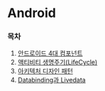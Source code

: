
# Android

### 목차

1. [안드로이드 4대 컴포넌트](https://github.com/njh0317/Tech-interview/blob/main/Android/%EC%95%88%EB%93%9C%EB%A1%9C%EC%9D%B4%EB%93%9C%204%EB%8C%80%20%EC%BB%B4%ED%8F%AC%EB%84%8C%ED%8A%B8.md)
2. [액티비티 생명주기(LifeCycle)](https://github.com/njh0317/Tech-interview/blob/main/Android/%EC%95%A1%ED%8B%B0%EB%B9%84%ED%8B%B0%20%EC%83%9D%EB%AA%85%EC%A3%BC%EA%B8%B0(LifeCycle).md)
3. [아키텍처 디자인 패턴](https://github.com/njh0317/Tech-interview/blob/main/Android/%EC%95%84%ED%82%A4%ED%85%8D%EC%B2%98%20%EB%94%94%EC%9E%90%EC%9D%B8%20%ED%8C%A8%ED%84%B4.md)
4. [Databinding과 Livedata](https://github.com/njh0317/Tech-interview/blob/main/Android/Databinding%EA%B3%BC%20Livedata.md)
